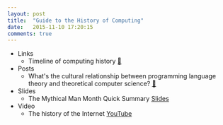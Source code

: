 ```yaml
---
layout: post
title:  "Guide to the History of Computing"
date:   2015-11-10 17:20:15
comments: true
---
```


- Links
    - Timeline of computing history [:link:](http://www.computinghistory.org.uk/cgi/computing-timeline.pl)
- Posts
    - What's the cultural relationship between programming language theory and theoretical computer science? [:link:](https://www.quora.com/Whats-the-cultural-relationship-between-programming-language-theory-and-theoretical-computer-science) 
- Slides
    - The Mythical Man Month Quick Summary [Slides](http://www.slideshare.net/MrCracker/the-mythical-man-month-49226879)
- Video
    - The history of the Internet [YouTube](https://www.youtube.com/watch?v=9hIQjrMHTv4)
